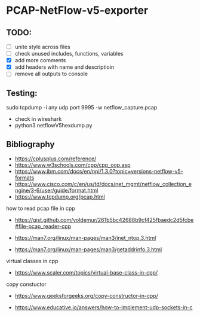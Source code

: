 # PCAP-NetFlow-v5-exporter

## TODO:
- [ ] unite style across files
- [ ] check unused includes, functions, variables
- [x] add more comments
- [x] add headers with name and descriptioin
- [ ] remove all outputs to console

## Testing:

sudo tcpdump -i any udp port 9995 -w netflow_capture.pcap
- check in wireshark
- python3 netflowV5hexdump.py





## Bibliography
- https://cplusplus.com/reference/
- https://www.w3schools.com/cpp/cpp_oop.asp
- https://www.ibm.com/docs/en/npi/1.3.0?topic=versions-netflow-v5-formats
- https://www.cisco.com/c/en/us/td/docs/net_mgmt/netflow_collection_engine/3-6/user/guide/format.html
- https://www.tcpdump.org/pcap.html

how to read pcap file in cpp
- https://gist.github.com/voldemur/261b5bc42688b9cf425fbaedc2d5fcbe#file-pcap_reader-cpp

- https://man7.org/linux/man-pages/man3/inet_ntop.3.html
- https://man7.org/linux/man-pages/man3/getaddrinfo.3.html

virtual classes in cpp
- https://www.scaler.com/topics/virtual-base-class-in-cpp/

copy constuctor
- https://www.geeksforgeeks.org/copy-constructor-in-cpp/

- https://www.educative.io/answers/how-to-implement-udp-sockets-in-c